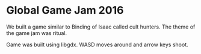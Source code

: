 # Global Game Jam 2016

We built a game similar to Binding of Isaac called cult hunters. The theme of the game jam was ritual. 

Game was built using libgdx. WASD moves around and arrow keys shoot.

